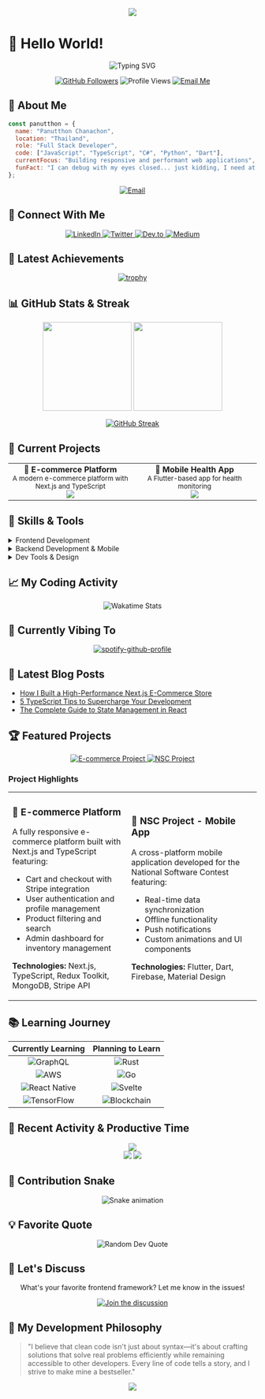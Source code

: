 <div align="center">
  <img src="https://capsule-render.vercel.app/api?type=waving&color=gradient&height=200&section=header&text=Panutthon%20Chanachon&fontSize=50&fontAlignY=35&animation=fadeIn&fontColor=ffffff" />
</div>

# 👋 Hello World! 

<div align="center">
  <img src="https://readme-typing-svg.herokuapp.com?font=Fira+Code&weight=500&size=30&pause=1000&color=2986cc&center=true&vCenter=true&width=600&height=100&lines=Full+Stack+Developer;React+%26+Next.js+Expert;UI/UX+Enthusiast;Code+Craftsman;Problem+Solver" alt="Typing SVG" />
</div>

<p align="center">
  <a href="https://github.com/panutthon"><img src="https://img.shields.io/github/followers/panutthon?label=Followers&style=social" alt="GitHub Followers" /></a>
  <img src="https://komarev.com/ghpvc/?username=panutthon&color=blue&style=flat-square&label=Profile+Views" alt="Profile Views" />
  <a href="mailto:panutthon.cc@hotmail.com"><img src="https://img.shields.io/badge/Email-Contact_Me-blue?style=flat-square&logo=microsoftoutlook" alt="Email Me" /></a>
</p>

## 💫 About Me

```javascript
const panutthon = {
  name: "Panutthon Chanachon",
  location: "Thailand",
  role: "Full Stack Developer",
  code: ["JavaScript", "TypeScript", "C#", "Python", "Dart"],
  currentFocus: "Building responsive and performant web applications",
  funFact: "I can debug with my eyes closed... just kidding, I need at least 3 monitors!"
};
```

<div align="center">
  <a href="mailto:panutthon.cc@hotmail.com">
    <img src="https://img.shields.io/badge/Email-panutthon.cc%40hotmail.com-blue?style=for-the-badge&logo=microsoftoutlook&logoColor=white" alt="Email" />
  </a>
</div>

## 🔗 Connect With Me
<div align="center">
  <a href="https://linkedin.com/in/panutthon" target="_blank">
    <img src="https://img.shields.io/badge/LinkedIn-0077B5?style=for-the-badge&logo=linkedin&logoColor=white" alt="LinkedIn" />
  </a>
  <a href="https://twitter.com/panutthon" target="_blank">
    <img src="https://img.shields.io/badge/Twitter-1DA1F2?style=for-the-badge&logo=twitter&logoColor=white" alt="Twitter" />
  </a>
  <a href="https://dev.to/panutthon" target="_blank">
    <img src="https://img.shields.io/badge/DEV.TO-0A0A0A?style=for-the-badge&logo=devdotto&logoColor=white" alt="Dev.to" />
  </a>
  <a href="https://medium.com/@panutthon" target="_blank">
    <img src="https://img.shields.io/badge/Medium-12100E?style=for-the-badge&logo=medium&logoColor=white" alt="Medium" />
  </a>
</div>

## 🌟 Latest Achievements
<div align="center">
  
  [![trophy](https://github-profile-trophy.vercel.app/?username=panutthon&theme=tokyonight&column=4&margin-w=15&margin-h=15)](https://github.com/ryo-ma/github-profile-trophy)
  
</div>

## 📊 GitHub Stats & Streak

<div align="center">
  <img height="180em" src="https://github-readme-stats.vercel.app/api?username=panutthon&show_icons=true&theme=tokyonight&include_all_commits=true&count_private=true&hide_border=true" />
  <img height="180em" src="https://github-readme-stats.vercel.app/api/top-langs/?username=panutthon&layout=compact&theme=tokyonight&hide_border=true" />
</div>

<div align="center">
  
  [![GitHub Streak](https://github-readme-streak-stats.herokuapp.com/?user=panutthon&theme=tokyonight)](https://git.io/streak-stats)
  
</div>

## 🚀 Current Projects

<table>
  <tr>
    <td align="center" width="50%">
      <b>🛒 E-commerce Platform</b>
      <br />
      <small>A modern e-commerce platform with Next.js and TypeScript</small>
      <br />
      <img src="https://progress-bar.dev/75?title=Progress&width=250&color=1a237e" />
    </td>
    <td align="center" width="50%">
      <b>📱 Mobile Health App</b>
      <br />
      <small>A Flutter-based app for health monitoring</small>
      <br />
      <img src="https://progress-bar.dev/40?title=Progress&width=250&color=1a237e" />
    </td>
  </tr>
</table>

## 🧩 Skills & Tools

<details>
<summary>Frontend Development</summary>
<br>
<p align="left">
  <img src="https://img.shields.io/badge/React-61DAFB?style=for-the-badge&logo=react&logoColor=black" alt="React" />
  <img src="https://img.shields.io/badge/Next.js-000000?style=for-the-badge&logo=nextdotjs&logoColor=white" alt="Next.js" />
  <img src="https://img.shields.io/badge/JavaScript-F7DF1E?style=for-the-badge&logo=javascript&logoColor=black" alt="JavaScript" />
  <img src="https://img.shields.io/badge/TypeScript-3178C6?style=for-the-badge&logo=typescript&logoColor=white" alt="TypeScript" />
  <img src="https://img.shields.io/badge/Redux-764ABC?style=for-the-badge&logo=redux&logoColor=white" alt="Redux" />
  <img src="https://img.shields.io/badge/Chakra_UI-319795?style=for-the-badge&logo=chakraui&logoColor=white" alt="Chakra UI" />
  <img src="https://img.shields.io/badge/Material_UI-007FFF?style=for-the-badge&logo=mui&logoColor=white" alt="Material UI" />
  <img src="https://img.shields.io/badge/Bootstrap-7952B3?style=for-the-badge&logo=bootstrap&logoColor=white" alt="Bootstrap" />
  <img src="https://img.shields.io/badge/HTML5-E34F26?style=for-the-badge&logo=html5&logoColor=white" alt="HTML5" />
  <img src="https://img.shields.io/badge/CSS3-1572B6?style=for-the-badge&logo=css3&logoColor=white" alt="CSS3" />
  <img src="https://img.shields.io/badge/Vite-646CFF?style=for-the-badge&logo=vite&logoColor=white" alt="Vite" />
  <img src="https://img.shields.io/badge/Tailwind_CSS-06B6D4?style=for-the-badge&logo=tailwindcss&logoColor=white" alt="Tailwind CSS" />
</p>
</details>

<details>
<summary>Backend Development & Mobile</summary>
<br>
<p align="left">
  <img src="https://img.shields.io/badge/.NET-512BD4?style=for-the-badge&logo=dotnet&logoColor=white" alt=".NET" />
  <img src="https://img.shields.io/badge/Node.js-339933?style=for-the-badge&logo=nodedotjs&logoColor=white" alt="Node.js" />
  <img src="https://img.shields.io/badge/C%23-512BD4?style=for-the-badge&logo=csharp&logoColor=white" alt="C#" />
  <img src="https://img.shields.io/badge/Python-3776AB?style=for-the-badge&logo=python&logoColor=white" alt="Python" />
  <img src="https://img.shields.io/badge/Flutter-02569B?style=for-the-badge&logo=flutter&logoColor=white" alt="Flutter" />
  <img src="https://img.shields.io/badge/Dart-0175C2?style=for-the-badge&logo=dart&logoColor=white" alt="Dart" />
  <img src="https://img.shields.io/badge/MongoDB-47A248?style=for-the-badge&logo=mongodb&logoColor=white" alt="MongoDB" />
  <img src="https://img.shields.io/badge/MySQL-4479A1?style=for-the-badge&logo=mysql&logoColor=white" alt="MySQL" />
  <img src="https://img.shields.io/badge/SQLite-003B57?style=for-the-badge&logo=sqlite&logoColor=white" alt="SQLite" />
</p>
</details>

<details>
<summary>Dev Tools & Design</summary>
<br>
<p align="left">
  <img src="https://img.shields.io/badge/Git-F05032?style=for-the-badge&logo=git&logoColor=white" alt="Git" />
  <img src="https://img.shields.io/badge/VSCode-007ACC?style=for-the-badge&logo=visualstudiocode&logoColor=white" alt="VS Code" />
  <img src="https://img.shields.io/badge/Docker-2496ED?style=for-the-badge&logo=docker&logoColor=white" alt="Docker" />
  <img src="https://img.shields.io/badge/Figma-F24E1E?style=for-the-badge&logo=figma&logoColor=white" alt="Figma" />
  <img src="https://img.shields.io/badge/GitHub-181717?style=for-the-badge&logo=github&logoColor=white" alt="GitHub" />
  <img src="https://img.shields.io/badge/Postman-FF6C37?style=for-the-badge&logo=postman&logoColor=white" alt="Postman" />
  <img src="https://img.shields.io/badge/NPM-CB3837?style=for-the-badge&logo=npm&logoColor=white" alt="NPM" />
</p>
</details>

## 📈 My Coding Activity

<div align="center">
  <img src="https://github-readme-stats.vercel.app/api/wakatime?username=panutthon&theme=tokyonight&hide_border=true" alt="Wakatime Stats" />
</div>

## 🎵 Currently Vibing To
<div align="center">
  
  [![spotify-github-profile](https://spotify-github-profile.vercel.app/api/view?uid=panutthon&cover_image=true&theme=novatorem&show_offline=false&background_color=121212)](https://spotify-github-profile.vercel.app/api/view?uid=panutthon&redirect=true)
  
</div>

## 📝 Latest Blog Posts
<!-- BLOG-POST-LIST:START -->
- [How I Built a High-Performance Next.js E-Commerce Store](https://medium.com/@panutthon/how-i-built-a-high-performance-nextjs-e-commerce-store-123456)
- [5 TypeScript Tips to Supercharge Your Development](https://dev.to/panutthon/5-typescript-tips-to-supercharge-your-development-123)
- [The Complete Guide to State Management in React](https://medium.com/@panutthon/the-complete-guide-to-state-management-in-react-123456)
<!-- BLOG-POST-LIST:END -->

## 🏆 Featured Projects

<div align="center">
  <a href="https://github.com/panutthon/Ecommerce-TypeScript-NextJS">
    <img src="https://github-readme-stats.vercel.app/api/pin/?username=panutthon&repo=Ecommerce-TypeScript-NextJS&theme=tokyonight&hide_border=true" alt="E-commerce Project" />
  </a>
  <a href="https://github.com/panutthon/NSC_Project-Flutter-Firebase">
    <img src="https://github-readme-stats.vercel.app/api/pin/?username=panutthon&repo=NSC_Project-Flutter-Firebase&theme=tokyonight&hide_border=true" alt="NSC Project" />
  </a>
</div>

### Project Highlights

<table>
  <tr>
    <td>
      <h3>🛒 E-commerce Platform</h3>
      <p>A fully responsive e-commerce platform built with Next.js and TypeScript featuring:</p>
      <ul>
        <li>Cart and checkout with Stripe integration</li>
        <li>User authentication and profile management</li>
        <li>Product filtering and search</li>
        <li>Admin dashboard for inventory management</li>
      </ul>
      <p><b>Technologies:</b> Next.js, TypeScript, Redux Toolkit, MongoDB, Stripe API</p>
    </td>
    <td>
      <h3>📱 NSC Project - Mobile App</h3>
      <p>A cross-platform mobile application developed for the National Software Contest featuring:</p>
      <ul>
        <li>Real-time data synchronization</li>
        <li>Offline functionality</li>
        <li>Push notifications</li>
        <li>Custom animations and UI components</li>
      </ul>
      <p><b>Technologies:</b> Flutter, Dart, Firebase, Material Design</p>
    </td>
  </tr>
</table>

## 📚 Learning Journey

<div align="center">
  
  | Currently Learning | Planning to Learn |
  |:------------------:|:------------------:|
  | ![GraphQL](https://img.shields.io/badge/GraphQL-E10098?style=for-the-badge&logo=graphql&logoColor=white) | ![Rust](https://img.shields.io/badge/Rust-000000?style=for-the-badge&logo=rust&logoColor=white) |
  | ![AWS](https://img.shields.io/badge/AWS-232F3E?style=for-the-badge&logo=amazonaws&logoColor=white) | ![Go](https://img.shields.io/badge/Go-00ADD8?style=for-the-badge&logo=go&logoColor=white) |
  | ![React Native](https://img.shields.io/badge/React_Native-20232A?style=for-the-badge&logo=react&logoColor=61DAFB) | ![Svelte](https://img.shields.io/badge/Svelte-FF3E00?style=for-the-badge&logo=svelte&logoColor=white) |
  | ![TensorFlow](https://img.shields.io/badge/TensorFlow-FF6F00?style=for-the-badge&logo=tensorflow&logoColor=white) | ![Blockchain](https://img.shields.io/badge/Blockchain-121D33?style=for-the-badge&logo=bitcoin&logoColor=white) |
  
</div>

## 🌟 Recent Activity & Productive Time

<div align="center">
  <img src="https://github-profile-summary-cards.vercel.app/api/cards/profile-details?username=panutthon&theme=tokyonight" />
</div>

<div align="center">
  <img src="https://github-profile-summary-cards.vercel.app/api/cards/productive-time?username=panutthon&theme=tokyonight&utcOffset=7" />
  <img src="https://github-profile-summary-cards.vercel.app/api/cards/repos-per-language?username=panutthon&theme=tokyonight" />
</div>

## 🐍 Contribution Snake
<div align="center">
  <img src="https://github.com/panutthon/panutthon/blob/output/github-contribution-grid-snake.svg" alt="Snake animation" />
</div>

## 💡 Favorite Quote

<div align="center">
  <img src="https://quotes-github-readme.vercel.app/api?type=horizontal&theme=tokyonight" alt="Random Dev Quote"/>
</div>

## 💬 Let's Discuss

<div align="center">
  <p>What's your favorite frontend framework? Let me know in the issues!</p>
  <a href="https://github.com/panutthon/panutthon/issues/new?title=My%20favorite%20framework%20is...&body=I%20like%20this%20framework%20because...">
    <img src="https://img.shields.io/badge/Join_the_discussion-0F4C81?style=for-the-badge" alt="Join the discussion" />
  </a>
</div>

## 🚀 My Development Philosophy

> "I believe that clean code isn't just about syntax—it's about crafting solutions that solve real problems efficiently while remaining accessible to other developers. Every line of code tells a story, and I strive to make mine a bestseller."

<div align="center">
  <img src="https://capsule-render.vercel.app/api?type=waving&color=gradient&height=100&section=footer&animation=twinkling" />
</div>
